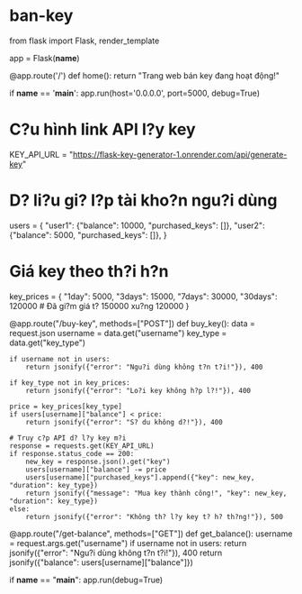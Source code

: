 # ban-key
from flask import Flask, render_template

app = Flask(__name__)

@app.route('/')
def home():
    return "Trang web bán key đang hoạt động!"

if __name__ == '__main__':
    app.run(host='0.0.0.0', port=5000, debug=True)

# C?u hình link API l?y key
KEY_API_URL = "https://flask-key-generator-1.onrender.com/api/generate-key"

# D? li?u gi? l?p tài kho?n ngu?i dùng
users = {
    "user1": {"balance": 10000, "purchased_keys": []},
    "user2": {"balance": 5000, "purchased_keys": []},
}

# Giá key theo th?i h?n
key_prices = {
    "1day": 5000,
    "3days": 15000,
    "7days": 30000,
    "30days": 120000  # Ðã gi?m giá t? 150000 xu?ng 120000
}

@app.route("/buy-key", methods=["POST"])
def buy_key():
    data = request.json
    username = data.get("username")
    key_type = data.get("key_type")
    
    if username not in users:
        return jsonify({"error": "Ngu?i dùng không t?n t?i!"}), 400
    
    if key_type not in key_prices:
        return jsonify({"error": "Lo?i key không h?p l?!"}), 400
    
    price = key_prices[key_type]
    if users[username]["balance"] < price:
        return jsonify({"error": "S? du không d?!"}), 400
    
    # Truy c?p API d? l?y key m?i
    response = requests.get(KEY_API_URL)
    if response.status_code == 200:
        new_key = response.json().get("key")
        users[username]["balance"] -= price
        users[username]["purchased_keys"].append({"key": new_key, "duration": key_type})
        return jsonify({"message": "Mua key thành công!", "key": new_key, "duration": key_type})
    else:
        return jsonify({"error": "Không th? l?y key t? h? th?ng!"}), 500

@app.route("/get-balance", methods=["GET"])
def get_balance():
    username = request.args.get("username")
    if username not in users:
        return jsonify({"error": "Ngu?i dùng không t?n t?i!"}), 400
    return jsonify({"balance": users[username]["balance"]})

if __name__ == "__main__":
    app.run(debug=True)
